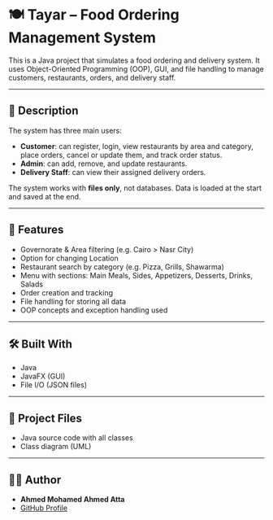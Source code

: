 # 🍽️ Tayar – Food Ordering Management System

This is a Java project that simulates a food ordering and delivery system. It uses Object-Oriented Programming (OOP), GUI, and file handling to manage customers, restaurants, orders, and delivery staff.

---

## 📌 Description

The system has three main users:
- **Customer**: can register, login, view restaurants by area and category, place orders, cancel or update them, and track order status.
- **Admin**: can add, remove, and update restaurants.
- **Delivery Staff**: can view their assigned delivery orders.

The system works with **files only**, not databases. Data is loaded at the start and saved at the end.

---

## 🧾 Features

- Governorate & Area filtering (e.g. Cairo > Nasr City)
- Option for changing Location
- Restaurant search by category (e.g. Pizza, Grills, Shawarma)
- Menu with sections: Main Meals, Sides, Appetizers, Desserts, Drinks, Salads
- Order creation and tracking
- File handling for storing all data
- OOP concepts and exception handling used

---

## 🛠️ Built With

- Java
- JavaFX (GUI)
- File I/O (JSON files)

---

## 📁 Project Files

- Java source code with all classes
- Class diagram (UML)

---

## 👨‍💻 Author

- **Ahmed Mohamed Ahmed Atta**
- [GitHub Profile](https://github.com/atta238)
